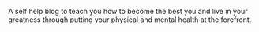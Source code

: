 A self help blog to teach you how to become the best you and live in your greatness through putting your physical and mental health at the forefront.
